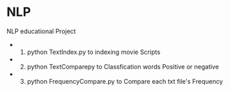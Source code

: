 # NLP
NLP educational Project


  - 1. python TextIndex.py
        to indexing movie Scripts
        
  - 2. python TextComparepy
        to Classfication words Positive or negative
        
  - 3. python FrequencyCompare.py
        to Compare each txt file's Frequency
